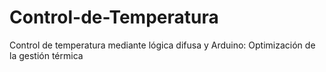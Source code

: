 # Control-de-Temperatura
Control de temperatura mediante lógica difusa y Arduino: Optimización de la gestión térmica
